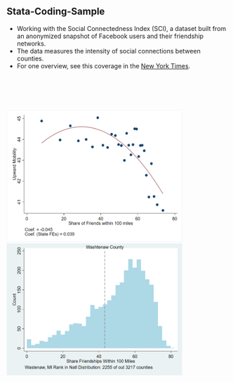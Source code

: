 ## Stata-Coding-Sample

* Working with the Social Connectedness Index (SCI), a dataset built from an anonymized snapshot of Facebook users and their friendship networks. 
* The data measures the intensity of social connections between counties. 
* For one overview, see this coverage in the [New York Times](https://www.nytimes.com/interactive/2018/09/19/upshot/facebook-county-friendships.html).  


<pre>




</pre>


<p float="left">
<img src="./output/1.png" width="400" height="300">
<img src="./output/2.png" width="400" height="300">
</p>
